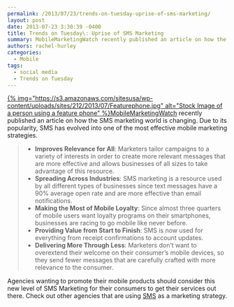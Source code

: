 ```yaml
---
permalink: /2013/07/23/trends-on-tuesday-uprise-of-sms-marketing/
layout: post
date: 2013-07-23 3:30:39 -0400
title: Trends on Tuesday\: Uprise of SMS Marketing
summary: MobileMarketingWatch recently published an article on how the SMS marketing world is changing. Due to its popularity, SMS has evolved into one of the most effective mobile marketing strategies. Improves Relevance for All\: Marketers tailor campaigns to a variety of interests in order to
authors: rachel-hurley
categories:
  - Mobile
tags:
  - social media
  - Trends on Tuesday
---
```


[{% img="https://s3.amazonaws.com/sitesusa/wp-content/uploads/sites/212/2013/07/Featurephone.jpg" alt="Stock Image of a person using a feature phone" %}](https://s3.amazonaws.com/sitesusa/wp-content/uploads/sites/212/2013/07/Featurephone.jpg)[MobileMarketingWatch](http://www.mobilemarketingwatch.com/sms-marketing-how-its-changing-in-2013-34049/) recently published an article on how the SMS marketing world is changing. Due to its popularity, SMS has evolved into one of the most effective mobile marketing strategies.

>   * **Improves Relevance for All**: Marketers tailor campaigns to a variety of interests in order to create more relevant messages that are more effective and allows businesses of all sizes to take advantage of this resource.
>   * **Spreading Across Industries**: SMS marketing is a resource used by all different types of businesses since text messages have a 90% average open rate and are more effective than email notifications.
>   * **Making the Most of Mobile Loyalty**: Since almost three quarters of mobile users want loyalty programs on their smartphones, businesses are racing to go mobile like never before.
>   * **Providing Value from Start to Finish**: SMS is now used for everything from receipt confirmations to account updates.
>   * **Delivering More Through Less**: Marketers don&#8217;t want to overextend their welcome on their consumer&#8217;s mobile devices, so they send fewer messages that are carefully crafted with more relevance to the consumer.

Agencies wanting to promote their mobile products should consider this new level of SMS Marketing for their consumers to get their services out there. Check out other agencies that are using [SMS](https://digitalgov.sites.usa.gov/2012/08/21/sms-or-short-message-service/ "SMS or Short Message Service") as a marketing strategy.